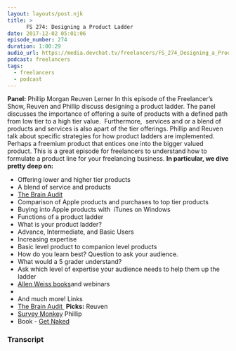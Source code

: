 ```yaml
---
layout: layouts/post.njk
title: >
      FS 274: Designing a Product Ladder
date: 2017-12-02 05:01:06
episode_number: 274
duration: 1:00:29
audio_url: https://media.devchat.tv/freelancers/FS_274_Designing_a_Product_Ladder.mp3
podcast: freelancers
tags: 
  - freelancers
  - podcast
---
```


 **Panel:** Phillip Morgan Reuven Lerner In this episode of the Freelancer’s Show, Reuven and Phillip discuss designing a product ladder. The panel discusses the importance of offering a suite of products with a defined path from low tier to a high tier value.&nbsp; Furthermore,&nbsp; services and or a blend of products and services is also apart of the tier offerings. Phillip and Reuven talk about specific strategies for how product ladders are implemented. Perhaps a freemium product that entices one into the bigger valued product. This is a great episode for freelancers to understand how to formulate a product line for your freelancing business. **In particular, we dive pretty deep on:&nbsp;**
- Offering lower and higher tier products
- A blend of service and products
- [The Brain Audit](https://www.amazon.com/Brain-Audit-Customers-They-Dont/dp/0473175045)
- Comparison of Apple products and purchases to top tier products
- Buying into Apple products with&nbsp; iTunes on Windows
- Functions of a product ladder
- What is your product ladder?
- Advance, Intermediate, and Basic Users
- Increasing expertise
- Basic level product to companion level products
- How do you learn best? Question to ask your audience.
- What would a 5 grader understand?
- Ask which level of expertise your audience needs to help them up the ladder
- [Allen Weiss books](https://www.alanweiss.com)and webinars
- 
- And much more!
Links
- [The Brain Audit&nbsp;](https://www.amazon.com/Brain-Audit-Customers-They-Dont/dp/0473175045)
**Picks:** Reuven
- [Survey Monkey](https://www.surveymonkey.com/)
Phillip
- Book - [Get Naked](http://Getting%20Naked)



### Transcript

&nbsp;


